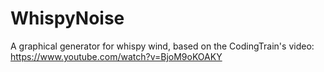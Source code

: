 # WhispyNoise
A graphical generator for whispy wind, based on the CodingTrain's video: https://www.youtube.com/watch?v=BjoM9oKOAKY
